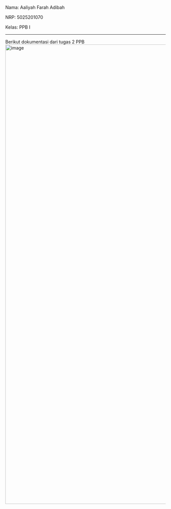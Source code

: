 Nama: Aaliyah Farah Adibah  

NRP: 5025201070

Kelas: PPB I

----------------------------------------------
Berikut dokumentasi dari tugas 2 PPB
<img width="1440" alt="image" src="https://github.com/aaliyahfarah/PPB-Tugas-2/assets/73101444/5db549c3-95ce-4fb9-a4a2-c81855a4ab45">
